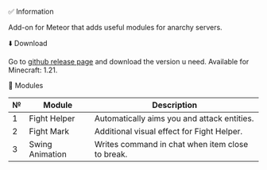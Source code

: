 ✅ Information

Add-on for Meteor that adds useful modules for anarchy servers.

⬇️ Download

Go to [github release page](https://github.com/Xwellp/saturn/releases/tag/release) and download the version u need.
Available for Minecraft: 1.21.

🧩 Modules

| №  | Module          | Description                                      |
|----|-----------------|--------------------------------------------------|
| 1  | Fight Helper    | Automatically aims you and attack entities.      |
| 2  | Fight Mark      | Additional visual effect for Fight Helper.       |
| 3  | Swing Animation | Writes command in chat when item close to break. |